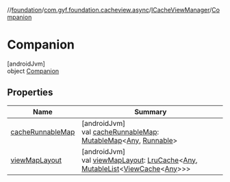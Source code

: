 //[foundation](../../../../index.md)/[com.gyf.foundation.cacheview.async](../../index.md)/[ICacheViewManager](../index.md)/[Companion](index.md)

# Companion

[androidJvm]\
object [Companion](index.md)

## Properties

| Name | Summary |
|---|---|
| [cacheRunnableMap](cache-runnable-map.md) | [androidJvm]<br>val [cacheRunnableMap](cache-runnable-map.md): [MutableMap](https://kotlinlang.org/api/core/kotlin-stdlib/kotlin.collections/-mutable-map/index.html)&lt;[Any](https://kotlinlang.org/api/core/kotlin-stdlib/kotlin/-any/index.html), [Runnable](https://developer.android.com/reference/kotlin/java/lang/Runnable.html)&gt; |
| [viewMapLayout](view-map-layout.md) | [androidJvm]<br>val [viewMapLayout](view-map-layout.md): [LruCache](https://developer.android.com/reference/kotlin/android/util/LruCache.html)&lt;[Any](https://kotlinlang.org/api/core/kotlin-stdlib/kotlin/-any/index.html), [MutableList](https://kotlinlang.org/api/core/kotlin-stdlib/kotlin.collections/-mutable-list/index.html)&lt;[ViewCache](../../../com.gyf.foundation.cacheview.view/-view-cache/index.md)&lt;[Any](https://kotlinlang.org/api/core/kotlin-stdlib/kotlin/-any/index.html)&gt;&gt;&gt; |